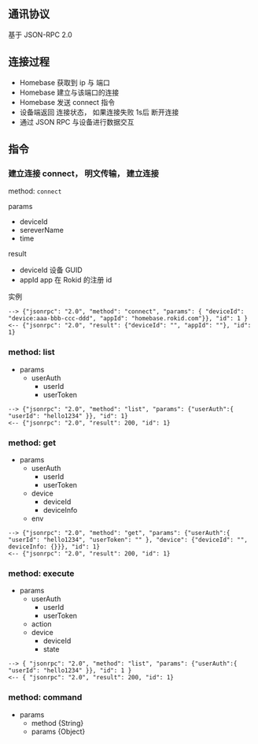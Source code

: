 ## 通讯协议

基于 JSON-RPC 2.0

## 连接过程

- Homebase 获取到 ip 与 端口
- Homebase 建立与该端口的连接
- Homebase 发送 connect 指令
- 设备端返回 连接状态， 如果连接失败 1s后 断开连接
- 通过 JSON RPC 与设备进行数据交互

## 指令

### 建立连接 connect， 明文传输， 建立连接

method:  `connect`

params

  - deviceId
  - sereverName
  - time

result

  - deviceId 设备 GUID
  - appId app 在 Rokid 的注册 id

实例

```
--> {"jsonrpc": "2.0", "method": "connect", "params": { "deviceId": "device:aaa-bbb-ccc-ddd", "appId": "homebase.rokid.com"}}, "id": 1 }
<-- {"jsonrpc": "2.0", "result": {"deviceId": "", "appId": ""}, "id": 1}
```

### method: list

- params
  - userAuth
    - userId
    - userToken

```
--> {"jsonrpc": "2.0", "method": "list", "params": {"userAuth":{ "userId": "hello1234" }}, "id": 1}
<-- {"jsonrpc": "2.0", "result": 200, "id": 1}
```

### method: get

- params
  - userAuth
    - userId
    - userToken
  - device
    - deviceId
    - deviceInfo
  - env

```
--> {"jsonrpc": "2.0", "method": "get", "params": {"userAuth":{ "userId": "hello1234", "userToken": "" }, "device": {"deviceId": "", deviceInfo: {}}}, "id": 1}
<-- {"jsonrpc": "2.0", "result": 200, "id": 1}
```

### method: execute

- params
  - userAuth
    - userId
    - userToken
  - action
  - device
    - deviceId  
    - state

```
--> { "jsonrpc": "2.0", "method": "list", "params": {"userAuth":{ "userId": "hello1234" }}, "id": 1 }
<-- { "jsonrpc": "2.0", "result": 200, "id": 1}
```

### method: command

- params
  - method {String}
  - params {Object}
